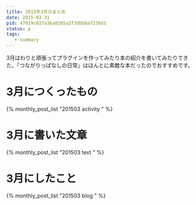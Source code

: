 ```yaml
---
title: 2015年3月のまとめ
date: 2015-03-31
pid: 47929c027a36a0285a2f3dbb6a7236d1
status: p
tags:
   - summary
---
```


3月はわりと頑張ってプラグインを作ってみたり本の紹介を書いてみたりできた。「つながりっぱなしの日常」はほんとに素敵な本だったのでおすすめです。

# 3月につくったもの
{% monthly_post_list "201503 activity " %}

# 3月に書いた文章
{% monthly_post_list "201503 text " %}

# 3月にしたこと
{% monthly_post_list "201503 blog " %}
